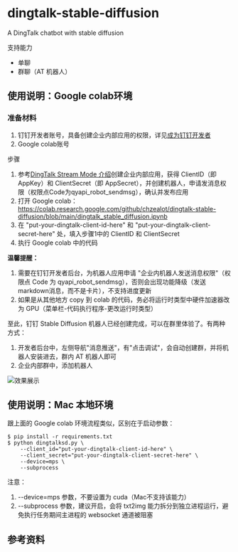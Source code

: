# dingtalk-stable-diffusion
A DingTalk chatbot with stable diffusion

支持能力

* 单聊
* 群聊（AT 机器人）

## 使用说明：Google colab环境

### 准备材料


1. 钉钉开发者账号，具备创建企业内部应用的权限，详见[成为钉钉开发者](https://open.dingtalk.com/document/orgapp/become-a-dingtalk-developer)
2. Google colab账号

步骤

1. 参考[DingTalk Stream Mode 介绍](https://github.com/open-dingtalk/dingtalk-stream-sdk-python)创建企业内部应用，获得 ClientID（即 AppKey）和 ClientSecret（即 AppSecret），并创建机器人，申请发消息权限（权限点Code为qyapi_robot_sendmsg），确认并发布应用
2. 打开 Google colab：https://colab.research.google.com/github/chzealot/dingtalk-stable-diffusion/blob/main/dingtalk_stable_diffusion.ipynb
3. 在 "put-your-dingtalk-client-id-here" 和 "put-your-dingtalk-client-secret-here" 处，填入步骤1中的 ClientID 和 ClientSecret
4. 执行 Google colab 中的代码

**温馨提醒：**

1. 需要在钉钉开发者后台，为机器人应用申请 "企业内机器人发送消息权限"（权限点 Code 为 qyapi_robot_sendmsg），否则会出现功能降级（发送markdown消息，而不是卡片），不支持进度更新 
2. 如果是从其他地方 copy 到 colab 的代码，务必将运行时类型中硬件加速器改为 GPU（菜单栏-代码执行程序-更改运行时类型）


至此，钉钉 Stable Diffusion 机器人已经创建完成，可以在群里体验了。有两种方式：

1. 开发者后台中，左侧导航"消息推送"，有"点击调试"，会自动创建群，并将机器人安装进去，群内 AT 机器人即可
2. 企业内部群中，添加机器人

![效果展示](https://pic.peo.pw/a/2023/05/16/64635924b7adb.png)

## 使用说明：Mac 本地环境

跟上面的 Google colab 环境流程类似，区别在于启动参数：

```shell
$ pip install -r requirements.txt
$ python dingtalksd.py \
    --client_id="put-your-dingtalk-client-id-here" \
    --client_secret="put-your-dingtalk-client-secret-here" \
    --device=mps \
    --subprocess
```

注意：

1. --device=mps 参数，不要设置为 cuda（Mac不支持该能力）
2. --subprocess 参数，建议开启，会将 txt2img 能力拆分到独立进程运行，避免执行任务期间主进程的 websocket 通道被阻塞

## 参考资料
